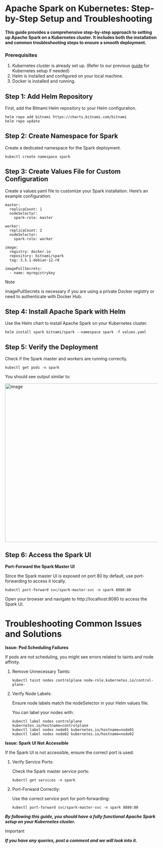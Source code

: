 # Apache Spark on Kubernetes: Step-by-Step Setup and Troubleshooting
**This guide provides a comprehensive step-by-step approach to setting up Apache Spark on a Kubernetes cluster. It includes both the installation and common troubleshooting steps to ensure a smooth deployment.**

### Prerequisites

1. Kubernetes cluster is already set up. (Refer to our previous [guide](https://github.com/dhanush-nferx/vgrt-fusion-k8s) for Kubernetes setup if needed)
2. Helm is installed and configured on your local machine.
3. Docker is installed and running.

## Step 1: Add Helm Repository

First, add the Bitnami Helm repository to your Helm configuration.

```
helm repo add bitnami https://charts.bitnami.com/bitnami
helm repo update
```

## Step 2: Create Namespace for Spark

Create a dedicated namespace for the Spark deployment.

```
kubectl create namespace spark
```

## Step 3: Create Values File for Custom Configuration

Create a values.yaml file to customize your Spark installation. Here’s an example configuration:

```
master:
  replicaCount: 1
  nodeSelector:
    spark-role: master

worker:
  replicaCount: 2
  nodeSelector:
    spark-role: worker

image:
  registry: docker.io
  repository: bitnami/spark
  tag: 3.5.1-debian-12-r8

imagePullSecrets:
  - name: myregistrykey
```

> [!NOTE]
> imagePullSecrets is necessary if you are using a private Docker registry or need to authenticate with Docker Hub.

## Step 4: Install Apache Spark with Helm

Use the Helm chart to install Apache Spark on your Kubernetes cluster.

```
helm install spark bitnami/spark --namespace spark -f values.yaml
```

## Step 5: Verify the Deployment

Check if the Spark master and workers are running correctly.

```
kubectl get pods -n spark
```

You should see output similar to:

<img width="523" alt="image" src="https://github.com/user-attachments/assets/e739f1e5-0027-45dd-9021-7f694ab6d63a">

## Step 6: Access the Spark UI

**Port-Forward the Spark Master UI**

Since the Spark master UI is exposed on port 80 by default, use port-forwarding to access it locally.

```
kubectl port-forward svc/spark-master-svc -n spark 8080:80
```

Open your browser and navigate to http://localhost:8080 to access the Spark UI.

# Troubleshooting Common Issues and Solutions

**Issue: Pod Scheduling Failures**

If pods are not scheduling, you might see errors related to taints and node affinity.

1. Remove Unnecessary Taints:
   ```
   kubectl taint nodes controlplane node-role.kubernetes.io/control-plane-
   ```
2. Verify Node Labels:
   
   Ensure node labels match the nodeSelector in your Helm values file.

   You can label your nodes with:
   
   ```
   kubectl label nodes controlplane kubernetes.io/hostname=controlplane
   kubectl label nodes node01 kubernetes.io/hostname=node01
   kubectl label nodes node02 kubernetes.io/hostname=node02
   ```
   
**Issue: Spark UI Not Accessible**

If the Spark UI is not accessible, ensure the correct port is used:

1. Verify Service Ports:
   
   Check the Spark master service ports:

   ```
   kubectl get services -n spark
   ```
   
2. Port-Forward Correctly:
   
   Use the correct service port for port-forwarding:

   ```
   kubectl port-forward svc/spark-master-svc -n spark 8080:80
   ```

***By following this guide, you should have a fully functional Apache Spark setup on your Kubernetes cluster.***

> [!IMPORTANT]
> ***If you have any queries, post a comment and we will look into it.***
